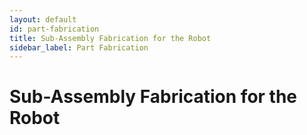 ```yaml
---
layout: default
id: part-fabrication
title: Sub-Assembly Fabrication for the Robot
sidebar_label: Part Fabrication
---
```

# Sub-Assembly Fabrication for the Robot